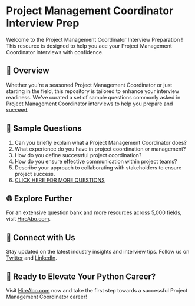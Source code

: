 # Project Management Coordinator Interview Prep

Welcome to the Project Management Coordinator Interview Preparation ! This resource is designed to help you ace your Project Management Coordinator interviews with confidence.

## 🚀 Overview

Whether you're a seasoned Project Management Coordinator or just starting in the field, this repository is tailored to enhance your interview readiness. We've curated a set of sample questions commonly asked in Project Management Coordinator interviews to help you prepare and succeed.

## 📝 Sample Questions

1. Can you briefly explain what a Project Management Coordinator does?
2. What experience do you have in project coordination or management?
3. How do you define successful project coordination?
4. How do you ensure effective communication within project teams?
5. Describe your approach to collaborating with stakeholders to ensure project success.
6. [CLICK HERE FOR MORE QUESTIONS](https://hireabo.com/job/1_3_31/Project%20Management%20Coordinator)

## 🌐 Explore Further

For an extensive question bank and more resources across 5,000 fields, visit [HireAbo.com](https://www.hireabo.com).

## 📱 Connect with Us

Stay updated on the latest industry insights and interview tips. Follow us on [Twitter](https://twitter.com/hireabo) and [LinkedIn](https://www.linkedin.com/in/hire-abo-3609972a8/).

## 🚀 Ready to Elevate Your Python Career?

Visit [HireAbo.com](https://www.hireabo.com) now and take the first step towards a successful Project Management Coordinator career!